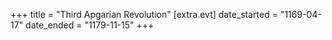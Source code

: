 +++
title = "Third Apgarian Revolution"
[extra.evt]
date_started = "1169-04-17"
date_ended = "1179-11-15"
+++


